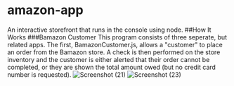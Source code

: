 # amazon-app
An interactive storefront that runs in the console using node.
##How It Works
###Bamazon Customer This program consists of three seperate, but related apps. The first, BamazonCustomer.js, allows a "customer" 
to place an order from the Bamazon store.
 A check is then performed on the store inventory and the customer is either alerted that their order cannot be completed, or they are shown the total amount 
 owed (but no credit card number is requested).
![Screenshot (21)](https://user-images.githubusercontent.com/32177829/55134344-c0916e00-50e5-11e9-90ef-af48d41c1332.png)
![Screenshot (23)](https://user-images.githubusercontent.com/32177829/55134329-b7a09c80-50e5-11e9-9d14-08061d2349c5.png)
